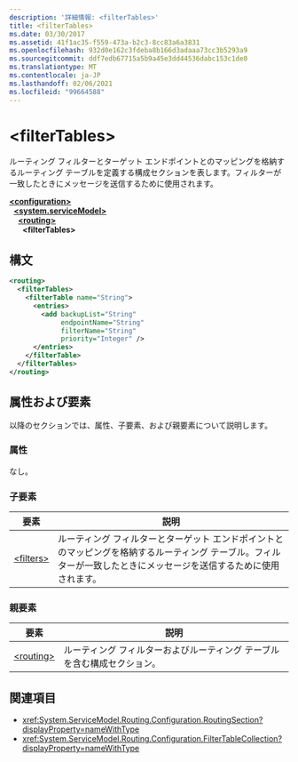 ```yaml
---
description: '詳細情報: <filterTables>'
title: <filterTables>
ms.date: 03/30/2017
ms.assetid: 41f1ac35-f559-473a-b2c3-8cc83a6a3831
ms.openlocfilehash: 932d0e162c3fdeba8b166d3adaaa73cc3b5293a9
ms.sourcegitcommit: ddf7edb67715a5b9a45e3dd44536dabc153c1de0
ms.translationtype: MT
ms.contentlocale: ja-JP
ms.lasthandoff: 02/06/2021
ms.locfileid: "99664588"
---
```

# \<filterTables>

ルーティング フィルターとターゲット エンドポイントとのマッピングを格納するルーティング テーブルを定義する構成セクションを表します。フィルターが一致したときにメッセージを送信するために使用されます。  
  
[**\<configuration>**](../configuration-element.md)\
&nbsp;&nbsp;[**\<system.serviceModel>**](system-servicemodel.md)\
&nbsp;&nbsp;&nbsp;&nbsp;[**\<routing>**](routing.md)\
&nbsp;&nbsp;&nbsp;&nbsp;&nbsp;&nbsp;**\<filterTables>**  
  
## <a name="syntax"></a>構文  
  
```xml  
<routing>
  <filterTables>
    <filterTable name="String">
      <entries>
        <add backupList="String"
             endpointName="String"
             filterName="String"
             priority="Integer" />
      </entries>
    </filterTable>
  </filterTables>
</routing>
```  
  
## <a name="attributes-and-elements"></a>属性および要素  

 以降のセクションでは、属性、子要素、および親要素について説明します。  
  
### <a name="attributes"></a>属性  

 なし。  
  
### <a name="child-elements"></a>子要素  
  
|要素|説明|  
|-------------|-----------------|  
|[\<filters>](filters-of-routing.md)|ルーティング フィルターとターゲット エンドポイントとのマッピングを格納するルーティング テーブル。フィルターが一致したときにメッセージを送信するために使用されます。|  
  
### <a name="parent-elements"></a>親要素  
  
|要素|説明|  
|-------------|-----------------|  
|[\<routing>](routing.md)|ルーティング フィルターおよびルーティング テーブルを含む構成セクション。|  
  
## <a name="see-also"></a>関連項目

- <xref:System.ServiceModel.Routing.Configuration.RoutingSection?displayProperty=nameWithType>
- <xref:System.ServiceModel.Routing.Configuration.FilterTableCollection?displayProperty=nameWithType>
